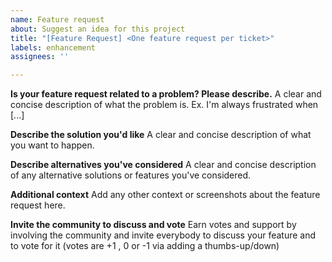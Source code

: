 ```yaml
---
name: Feature request
about: Suggest an idea for this project
title: "[Feature Request] <One feature request per ticket>"
labels: enhancement
assignees: ''

---
```


**Is your feature request related to a problem? Please describe.**
A clear and concise description of what the problem is. Ex. I'm always frustrated when [...]

**Describe the solution you'd like**
A clear and concise description of what you want to happen.

**Describe alternatives you've considered**
A clear and concise description of any alternative solutions or features you've considered.

**Additional context**
Add any other context or screenshots about the feature request here.

**Invite the community to discuss and vote**
Earn votes and support by involving the community and invite everybody to discuss your feature and to vote for it (votes are +1 , 0 or -1 via adding a thumbs-up/down)
